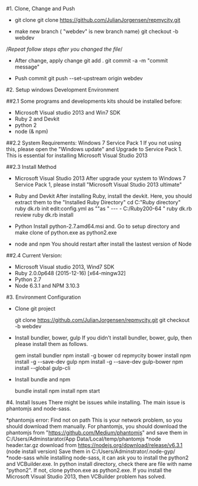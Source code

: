 #1. Clone, Change and Push

- git clone
git clone https://github.com/JulianJorgensen/repmycity.git

- make new branch
( "webdev" is new branch name)
git checkout -b webdev

/*Repeat follow steps after you changed the file*/
- After change, apply change
git add .
git commit -a -m "commit message"

- Push commit
git push --set-upstream origin webdev

#2. Setup windows Development Environment

##2.1 Some programs and developments kits should be installed before:

 * Microsoft Visual studio 2013 and Win7 SDK
 * Ruby 2 and Devkit
 * python 2
 * node (& npm)

##2.2 System Requirements: Windows 7 Service Pack 1
  If you not using this, please open the "Windows update" and Upgrade to Service Pack 1.
  This is essential for installing Microsoft Visual Studio 2013

##2.3 Install Method

 - Microsoft Visual Studio 2013
	After upgrade your system to Windows 7 Service Pack 1, please install "Microsoft Visual Studio 2013 ultimate"
 - Ruby and Devkit
	After installing Ruby, install the devkit. Here, you should extract them to the "Installed Ruby Directory"
	cd C:\"Ruby directory"
	ruby dk.rb init
	edit:config.yml as ""as
	"
		---
		- C:/Ruby200-64
	"
	ruby dk.rb review
	ruby dk.rb install
	
 - Python
	Install python-2.7.amd64.msi and.
	Go to setup directory and make clone of python.exe as python2.exe
 - node and npm
	You should restart after install the lastest version of Node

##2.4 Current Version:

 - Microsoft Visual studio 2013, Wind7 SDK
 - Ruby 2.0.0p648 (2015-12-16) [x64-mingw32]
 - Python 2.7
 - Node 6.3.1 and NPM 3.10.3



#3. Environment Configuration

-  Clone git project

	git clone https://github.com/JulianJorgensen/repmycity.git
	git checkout -b webdev

- Install bundler, bower, gulp
	If you didn't install bundler, bower, gulp, then please install them as follows.

	gem install bundler
	npm install -g bower
	cd repmycity
	bower install
	npm install -g --save-dev gulp
	npm install -g --save-dev gulp-bower
	npm install --global gulp-cli

- Install bundle and npm
	
	bundle install
	npm install
	npm start

#4. Install Issues
There might be issues while installing.
The main issue is phantomjs and node-sass.

*phantomjs
 	error: Find not on path
	This is your network problem, so you should  download them manually.
	For phantomjs, you should download the phantomjs from "https://github.com/Medium/phantomjs" and
	save them in C:/Users/Adminstarator/App Data/Local/temp/phantomjs
*node header.tar.gz
	download from https://nodejs.org/download/release/v6.3.1 (node install version)
	Save them in C:/Users/Adminstrator/.node-gyp/
*node-sass
	while installing node-sass, it can ask you to install the python2 and VCBuilder.exe.
	In python install directory, check there are file with name "python2".
	If not, clone python.exe as python2.exe.
	If you install the Microsoft Visual Studio 2013, then VCBuilder problem has solved.